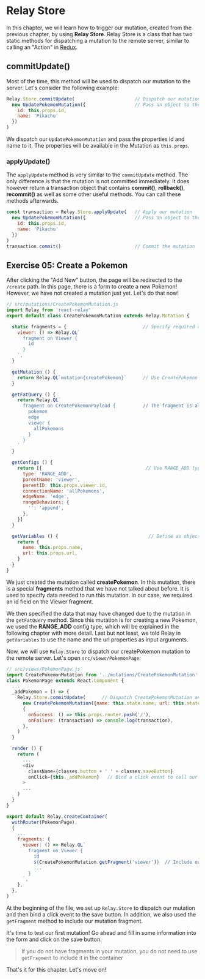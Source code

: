 # Relay Store

In this chapter, we will learn how to trigger our mutation, created from the previous chapter, by using **Relay Store**. Relay Store is a class that has two static methods for dispatching a mutation to the remote server, similar to calling an "Action" in [Redux](http://redux.js.org).

## commitUpdate()

Most of the time, this method will be used to dispatch our mutation to the server. Let's consider the following example:

```javascript
Relay.Store.commitUpdate(                      // Dispatch our mutation
  new UpdatePokemonMutation({                  // Pass an object to the mutation
    id: this.props.id,
    name: 'Pikachu'
  })
)
```

We dispatch our `UpdatePokemonMutation` and pass the properties id and name to it. The properties will be available in the Mutation as `this.props`.

### applyUpdate()

The `applyUpdate` method is very similar to the `commitUpdate` method. The only difference is that the mutation is not committed immediately. It does however return a transaction object that contains **commit()**, **rollback()**, **recommit()** as well as some other useful methods. You can call these methods afterwards.

```javascript
const transaction = Relay.Store.applyUpdate(   // Apply our mutation
  new UpdatePokemonMutation({                  // Pass an object to the mutation
    id: this.props.id,
    name: 'Pikachu'
  })
)
transaction.commit()                           // Commit the mutation
```

## Exercise 05: Create a Pokemon

After clicking the "Add New" button, the page will be redirected to the `/create` path. In this page, there is a form to create a new Pokemon! However, we have not created a mutation just yet. Let's do that now!

```javascript
// src/mutations/CreatePokemonMutation.js
import Relay from 'react-relay'
export default class CreatePokemonMutation extends Relay.Mutation {

  static fragments = {                            // Specify required data for this mutation
    viewer: () => Relay.QL`
      fragment on Viewer {
        id
      }
    `,
  }

  getMutation () {
    return Relay.QL`mutation{createPokemon}`      // Use CreatePokemon mutation
  }

  getFatQuery () {
    return Relay.QL`
      fragment on CreatePokemonPayload {          // The fragment is always named as the mutation name + 'Payload' (CreatePokemon + Payload)
        pokemon
        edge
        viewer {
          allPokemons
        }
      }
    `
  }

  getConfigs () {
    return [{                                      // Use RANGE_ADD type
      type: 'RANGE_ADD',
      parentName: 'viewer',
      parentID: this.props.viewer.id,
      connectionName: 'allPokemons',
      edgeName: 'edge',
      rangeBehaviors: {
        '': 'append',
      },
    }]
  }

  getVariables () {                                 // Define an object to be sent as an input argument
    return {
      name: this.props.name,
      url: this.props.url,
    }
  }
}
```

We just created the mutation called **createPokemon**. In this mutation, there is a special **fragments** method that we have not talked about before. It is used to specify data needed to run this mutation. In our case, we required an id field on the Viewer fragment.

We then specified the data that may have changed due to the mutation in the `getFatQuery` method. Since this mutation is for creating a new Pokemon, we used the **RANGE_ADD** config type, which will be explained in the following chapter with more detail. Last but not least, we told Relay in `getVariables` to use the name and the url properties as input arguments.

Now, we will use `Relay.Store` to dispatch our createPokemon mutation to the remote server. Let's open `src/views/PokemonPage`:

```javascript
// src/views/PokemonPage.js
import CreatePokemonMutation from '../mutations/CreatePokemonMutation'
class PokemonPage extends React.Component {
  ...
  _addPokemon = () => {
    Relay.Store.commitUpdate(      // Dispatch CreatePokemonMutation and pass the name and the url to it
      new CreatePokemonMutation({name: this.state.name, url: this.state.url, viewer: this.props.viewer}),
      {
        onSuccess: () => this.props.router.push('/'),
        onFailure: (transaction) => console.log(transaction),
      },
    )
  }

  render () {
    return (
      ...
      <div
        className={classes.button + ' ' + classes.saveButton}
        onClick={this._addPokemon}   // Bind a click event to call our mutation
      >
      ...
    )
  }
}

export default Relay.createContainer(
  withRouter(PokemonPage),
  {
    ...
    fragments: {
      viewer: () => Relay.QL`
        fragment on Viewer {
          id
          ${CreatePokemonMutation.getFragment('viewer')}  // Include our mutation fragment
          ...
        }
      `,
    },
  },
)
```

At the beginning of the file, we set up `Relay.Store` to dispatch our mutation and then bind a click event to the save button. In addition, we also used the `getFragment` method to include our mutation fragment.

It's time to test our first mutation! Go ahead and fill in some information into the form and click on the save button.

> If you do not have fragments in your mutation, you do not need to use `getFragment` to include it in the container

That's it for this chapter. Let's move on!
